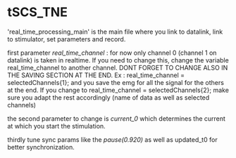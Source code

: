 # tSCS_TNE

'real_time_processing_main' is the main file where you link to datalink, link to stimulator, set parameters and record.

first parameter *real_time_channel* : for now only channel 0 (channel 1 on datalink) is taken in realtime. If you need to change this, change the variable real_time_channel to another channel. DONT FORGET TO CHANGE ALSO IN THE SAVING SECTION AT THE END.
Ex : real_time_channel = selectedChannels{1}; and you save the emg for all the signal for the others at the end. If you change to real_time_channel = selectedChannels{2}; make sure you adapt the rest accordingly (name of data as well as selected channels)

the second parameter to change is *current_0* which determines the current at which you start the stimulation.

thirdly tune sync params like the *pause(0.920)* as well as updated_t0 for better synchronization.